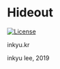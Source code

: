 
# Hideout
[![License](https://img.shields.io/badge/license-AGPL%203.0-blue.svg)](LICENSE)

inkyu.kr

inkyu lee, 2019
